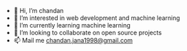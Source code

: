 - 👋 Hi, I’m chandan 
- 👀 I’m interested in web development and machine learning 
- 🌱 I’m currently learning machine learning 
- 💞️ I’m looking to collaborate on open source projects
- 📫 Mail me chandan.jana1998@gmail.com

<!---
CJ-Nil/CJ-Nil is a ✨ special ✨ repository because its `README.md` (this file) appears on your GitHub profile.
You can click the Preview link to take a look at your changes.
--->
